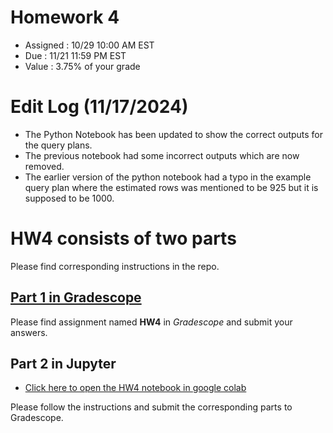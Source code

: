 # Homework 4
* Assigned : 10/29 10:00 AM EST
* Due : 11/21 11:59 PM EST 
* Value : 3.75% of your grade

# Edit Log (11/17/2024)
* The Python Notebook has been updated to show the correct outputs for the query plans.
* The previous notebook had some incorrect outputs which are now removed.
* The earlier version of the python notebook had a typo in the example query plan where the estimated rows was mentioned to be 925 but it is supposed to be 1000. 

# HW4 consists of two parts

Please find corresponding instructions in the repo.

## [Part 1 in Gradescope](https://www.gradescope.com)

Please find assignment named **HW4** in *Gradescope* and submit your answers.

## Part 2 in Jupyter

* [Click here to open the HW4 notebook in google colab](https://github.com/w4111/hw4-f24/blob/main/hw4_part2.ipynb)

Please follow the instructions and submit the corresponding parts to Gradescope.
